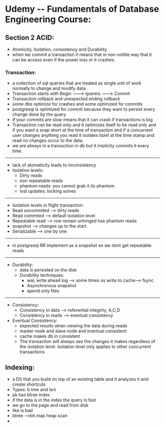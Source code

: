 # Udemy -- Fundamentals of Database Engineering Course:

## Section 2 ACID:
* Atomicity, Isolation, consistency and Durability
* when we commit a transaction it means that in non volitile way that it can be access even if the power loss or it crashes.

### Transaction:
* a collection of sql queries that are treated as single unit of work  normally to change and modify data
* Transaction starts with Begin ---> quereis ---> Commit
* Transaction rollback and unexpected ending rollback
* some dbs optimize for crashes and some optimized for commits 
* postgresql is optimized for commit because they want to persist every change done by the query
* if your commits are slow means that it can crash if transactions is big
* Transaction can be read only and it optimizes itself to be read only and if you want a snap short at the time of transaction and if a concurrent user changes anything you read it isolates itslef at the time stamp and read no changes occur to the data.
* we are always in a transaction in db but it implicity commits it every time.
---
* lack of atomaticity leads to inconsistency
* Isolation levels:
  * Dirty reads
  * non repeatable reads
  * phantom reads: you cannot grab it its phantom
  * lost updates: locking solves
---
* Isolation levels in flight transaction:
* Read uncommited --> dirty reads
* Read commited --> default isolation level
* Repeatable read --> row remain unhinged has phantom reads
* snapshot --> changes up to the start
* Serializable --> one by one
---
*  in postgresql RR implement as a snapshot so we dont get repeatable reads
---
* Durability:
  * data is persisted on the disk
  * Durability techniques:
    * wal, write ahead log --> some times os write to cache--> fsync
    * Asynchronous snapshot
    * apend only files
---
* Consistency:
  * Consistency in data --> referential integrity, A,C,D
  * Consistency in reads --> eventual consistency
* Eventual Consistency:
  * expected results when viewing the data during reads
  * master node and slave node and eventual consistent
  * cache makes db in consistent
  * The transaction will always see the changes it makes regardless of the isolation level. Isolation level only applies to other concurrent transactions

## Indexing:
* a DS that you build on top of an existing table and it analyzes it and create shortcuts
* Types: b tree and lsm
* pk has btree index
* if the data is in the index the query is fast
* we go  to the page and read from disk
* like is bad
* btree -->bit map heap scan
* 